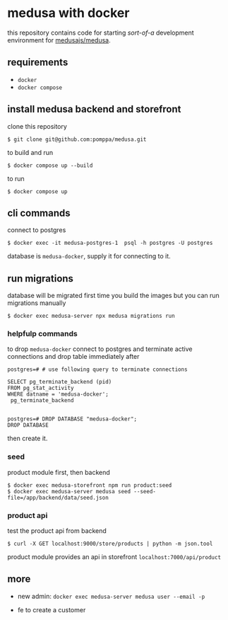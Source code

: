 # medusa with docker

this repository contains code for starting _sort-of-a_ development environment for [medusajs/medusa](https://github.com/medusajs/medusa).

## requirements

- `docker`
- `docker compose`

## install medusa backend and storefront

clone this repository

```
$ git clone git@github.com:pomppa/medusa.git
```

to build and run

```
$ docker compose up --build
```

to run

```
$ docker compose up
```

## cli commands

connect to postgres

```
$ docker exec -it medusa-postgres-1  psql -h postgres -U postgres
```

database is `medusa-docker`, supply it for connecting to it.

## run migrations

database will be migrated first time you build the images but you can run migrations manually

```
$ docker exec medusa-server npx medusa migrations run
```

### helpfulp commands

to drop `medusa-docker` connect to postgres and terminate active connections and drop table immediately after

```
postgres=# # use following query to terminate connections

SELECT pg_terminate_backend (pid)
FROM pg_stat_activity
WHERE datname = 'medusa-docker';
 pg_terminate_backend


postgres=# DROP DATABASE "medusa-docker";
DROP DATABASE
```

then create it.

### seed

product module first, then backend

```
$ docker exec medusa-storefront npm run product:seed
$ docker exec medusa-server medusa seed --seed-file=/app/backend/data/seed.json
```

### product api

test the product api from backend

```
$ curl -X GET localhost:9000/store/products | python -m json.tool
```

product module provides an api in storefront `localhost:7000/api/product`

## more

- new admin: `docker exec medusa-server medusa user --email -p `

- fe to create a customer

```

```
